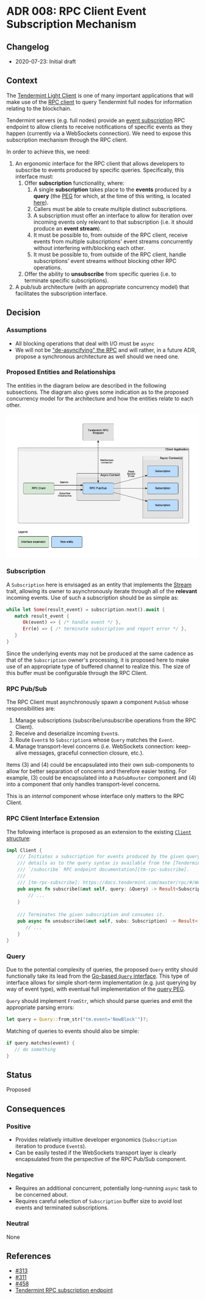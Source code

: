 # ADR 008: RPC Client Event Subscription Mechanism

## Changelog
* 2020-07-23: Initial draft

## Context

The [Tendermint Light Client](../../light-client/) is one of many important
applications that will make use of the [RPC client](../../rpc/) to query
Tendermint full nodes for information relating to the blockchain.

Tendermint servers (e.g. full nodes) provide an [event
subscription][tm-event-subs] RPC endpoint to allow clients to receive
notifications of specific events as they happen (currently via a WebSockets
connection). We need to expose this subscription mechanism through the RPC client.

In order to achieve this, we need:

1. An ergonomic interface for the RPC client that allows developers to subscribe
   to events produced by specific queries. Specifically, this interface must:
   1. Offer **subscription** functionality, where:
      1. A single **subscription** takes place to the **events** produced by a
         **query** (the [PEG] for which, at the time of this writing, is located
         [here][query-peg]).
      2. Callers must be able to create multiple distinct subscriptions.
      3. A subscription must offer an interface to allow for iteration over
         incoming events only relevant to that subscription (i.e. it should
         produce an **event stream**).
      4. It must be possible to, from outside of the RPC client, receive events
         from multiple subscriptions' event streams concurrently without
         interfering with/blocking each other.
      5. It must be possible to, from outside of the RPC client, handle
         subscriptions' event streams without blocking other RPC operations.
   2. Offer the ability to **unsubscribe** from specific queries (i.e. to
      terminate specific subscriptions).
2. A pub/sub architecture (with an appropriate concurrency model) that
   facilitates the subscription interface.

## Decision

### Assumptions

* All blocking operations that deal with I/O must be `async`
* We will not be ["de-asyncifying" the RPC][issue-318] and will rather, in a
  future ADR, propose a synchronous architecture as well should we need one.

### Proposed Entities and Relationships

The entities in the diagram below are described in the following subsections.
The diagram also gives some indication as to the proposed concurrency model for
the architecture and how the entities relate to each other.

![](assets/rpc-client-subscription-rels.png)

### Subscription

A `Subscription` here is envisaged as an entity that implements the
[Stream][futures-stream] trait, allowing its owner to asynchronously iterate
through all of the **relevant** incoming events. Use of such a subscription
should be as simple as:

```rust
while let Some(result_event) = subscription.next().await {
   match result_event {
      Ok(event) => { /* handle event */ },
      Err(e) => { /* terminate subscription and report error */ },
   }
}
```

Since the underlying events may not be produced at the same cadence as that of
the `Subscription` owner's processing, it is proposed here to make use of an
appropriate type of buffered channel to realize this. The size of this buffer
must be configurable through the RPC Client.

### RPC Pub/Sub

The RPC Client must asynchronously spawn a component `PubSub` whose
responsibilities are:

1. Manage subscriptions (subscribe/unsubscribe operations from the RPC Client).
2. Receive and deserialize incoming `Event`s.
3. Route `Event`s to `Subscription`s whose `Query` matches the `Event`.
4. Manage transport-level concerns (i.e. WebSockets connection: keep-alive
   messages, graceful connection closure, etc.).

Items (3) and (4) could be encapsulated into their own sub-components to allow
for better separation of concerns and therefore easier testing. For example, (3)
could be encapsulated into a `PubSubRouter` component and (4) into a component
that only handles transport-level concerns.

This is an *internal* component whose interface only matters to the RPC Client.

### RPC Client Interface Extension

The following interface is proposed as an extension to the existing [`Client`
structure][client]:

```rust
impl Client {
    /// Initiates a subscription for events produced by the given query. More
    /// details as to the query syntax is available from the [Tendermint
    /// `/subscribe` RPC endpoint documentation][tm-rpc-subscribe].
    /// 
    /// [tm-rpc-subscribe]: https://docs.tendermint.com/master/rpc/#/Websocket/subscribe
    pub async fn subscribe(&mut self, query: &Query) -> Result<Subscription, Error> {
        // ...
    }

    /// Terminates the given subscription and consumes it.
    pub async fn unsubscribe(&mut self, subs: Subscription) -> Result<(), Error> {
       // ...
    }
}
```

### Query

Due to the potential complexity of queries, the proposed `Query` entity should
functionally take its lead from the [Go-based `Query` interface][tm-go-query].
This type of interface allows for simple short-term implementation (e.g. just
querying by way of event type), with eventual full implementation of the [query
PEG][query-peg].

`Query` should implement `FromStr`, which should parse queries and emit the
appropriate parsing errors:

```rust
let query = Query::from_str("tm.event='NewBlock'")?;
```

Matching of queries to events should also be simple:

```rust
if query.matches(event) {
   // do something
}
```

## Status

Proposed

## Consequences

### Positive

* Provides relatively intuitive developer ergonomics (`Subscription` iteration
  to produce `Event`s).
* Can be easily tested if the WebSockets transport layer is clearly encapsulated
  from the perspective of the RPC Pub/Sub component.

### Negative

* Requires an additional concurrent, potentially long-running `async` task to be
  concerned about.
* Requires careful selection of `Subscription` buffer size to avoid lost events
  and terminated subscriptions.

### Neutral

None

## References

* [\#313](https://github.com/informalsystems/tendermint-rs/issues/313)
* [\#311](https://github.com/informalsystems/tendermint-rs/issues/311)
* [\#458][pr-458]
* [Tendermint RPC subscription endpoint][tm-event-subs]

[tm-event-subs]: https://docs.tendermint.com/master/rpc/#/Websocket/subscribe
[client]: https://github.com/informalsystems/tendermint-rs/blob/06ed36eaf7a74c0357b86d1d7450a2fec52ed6a0/rpc/src/client.rs#L20
[query-peg]: https://github.com/tendermint/tendermint/blob/98c595312af02037843b8fe74f0ee0625665448e/libs/pubsub/query/query.peg
[tm-go-query]: https://github.com/tendermint/tendermint/blob/98c595312af02037843b8fe74f0ee0625665448e/libs/pubsub/pubsub.go#L64
[PEG]: https://en.wikipedia.org/wiki/Parsing_expression_grammar
[futures-stream]: https://docs.rs/futures/*/futures/stream/trait.Stream.html
[pr-458]: https://github.com/informalsystems/tendermint-rs/pull/458
[issue-318]: https://github.com/informalsystems/tendermint-rs/issues/318
